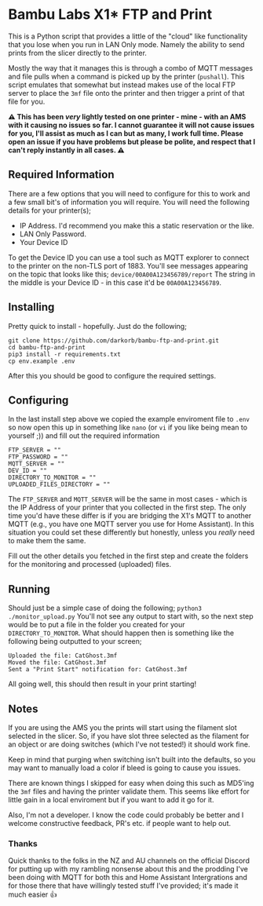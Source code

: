 
# Bambu Labs X1* FTP and Print

  

This is a Python script that provides a little of the "cloud" like functionality that you lose when you run in LAN Only mode. Namely the ability to send prints from the slicer directly to the printer.

Mostly the way that it manages this is through a combo of MQTT messages and file pulls when a command is picked up by the printer (`pushall`). This script emulates that somewhat but instead makes use of the local FTP server to place the `3mf` file onto the printer and then trigger a print of that file for you.

**:warning: This has been _very_ lightly tested on one printer - mine - with an AMS with it causing no issues so far. I cannot guarantee it will not cause issues for you, I'll assist as much as I can but as many, I work full time. Please open an issue if you have problems but please be polite, and respect that I can't reply instantly in all cases. :warning:**

## Required Information
There are a few options that you will need to configure for this to work and a few small bit's of information you will require.
You will need the following details for your printer(s);

- IP Address. I'd recommend you make this a static reservation or the like.
- LAN Only Password.
- Your Device ID

To get the Device ID you can use a tool such as MQTT explorer to connect to the printer on the non-TLS port of 1883. You'll see messages appearing on the topic that looks like this;
`device/00A00A123456789/report`
The string in the middle is your Device ID - in this case it'd be `00A00A123456789`.

## Installing
Pretty quick to install - hopefully. Just do the following;

    git clone https://github.com/darkorb/bambu-ftp-and-print.git
    cd bambu-ftp-and-print
    pip3 install -r requirements.txt
    cp env.example .env

After this you should be good to configure the required settings.

## Configuring
In the last install step above we copied the example enviroment file to `.env` so now open this up in something like `nano` (or `vi` if you like being mean to yourself ;)) and fill out the required information

    FTP_SERVER = ""
    FTP_PASSWORD = ""
    MQTT_SERVER = ""
    DEV_ID = ""
    DIRECTORY_TO_MONITOR = ""
    UPLOADED_FILES_DIRECTORY = ""
The `FTP_SERVER` and `MQTT_SERVER` will be the same in most cases - which is the IP Address of your printer that you collected in the first step. The only time you'd have these differ is if you are bridging the X1's MQTT to another MQTT (e.g., you have one MQTT server you use for Home Assistant). In this situation you could set these differently but honestly, unless you _really_ need to make them the same. 

Fill out the other details you fetched in the first step and create the folders for the monitoring and processed (uploaded) files. 
## Running
Should just be a simple case of doing the following;
``python3 ./monitor_upload.py``
You'll not see any output to start with, so the next step would be to put a file in the folder you created for your `DIRECTORY_TO_MONITOR`. What should happen then is something like the following being outputted to your screen;

    Uploaded the file: CatGhost.3mf
    Moved the file: CatGhost.3mf
    Sent a "Print Start" notification for: CatGhost.3mf
All going well, this should then result in your print starting!
## Notes
If you are using the AMS you the prints will start using the filament slot selected in the slicer. So, if you have slot three selected as the filament for an object or are doing switches (which I've not tested!) it should work fine. 

Keep in mind that purging when switching isn't built into the defaults, so you may want to manually load a color if bleed is going to cause you issues.

There are known things I skipped for easy when doing this such as MD5'ing the `3mf` files and having the printer validate them. This seems like effort for little gain in a local enviroment but if you want to add it go for it.

Also, I'm not a developer. I know the code could probably be better and I welcome constructive feedback, PR's etc. if people want to help out.

### Thanks
Quick thanks to the folks in the NZ and AU channels on the official Discord for putting up with my rambling nonsense about this and the prodding I've been doing with MQTT for both this and Home Assistant Intergrations and for those there that have willingly tested stuff I've provided; it's made it much easier :thumbsup: